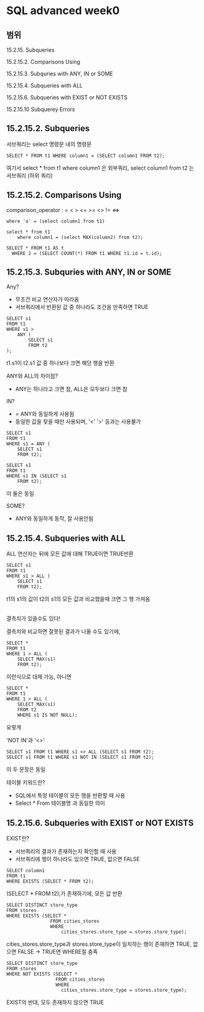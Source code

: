 # SQL advanced week0
## 범위
15.2.15. Subqueries

15.2.15.2. Comparisons Using

15.2.15.3. Subquries with ANY, IN or SOME

15.2.15.4. Subqueries with ALL

15.2.15.6. Subqueries with EXIST or NOT EXISTS

15.2.15.10 Subquerey Errors

## 15.2.15.2. Subqueries
서브쿼리는 select 명령문 내의 명령문
```
SELECT * FROM t1 WHERE column1 = (SELECT column1 FROM t2);
```
여기서 select * from t1 where column1 은 외부쿼리,
select column1 from t2 는 서브쿼리 (하위 쿼리)

## 15.2.15.2. Comparisons Using
comparison_operator : = < > <= >= <> != <=>
```
where 'a' = (select column1 from t1)
```
```
select * from t1
    where column1 = (select MAX(column2) from t2);
```
```
SELECT * FROM t1 AS t
  WHERE 2 = (SELECT COUNT(*) FROM t1 WHERE t1.id = t.id);
```

## 15.2.15.3. Subquries with ANY, IN or SOME
Any?

- 무조건 비교 연산자가 따라옴
- 서브쿼리에서 반환된 값 중 하나라도 조건을 만족하면 TRUE

```
SELECT s1
FROM t1 
WHERE s1 > 
    ANY (
        SELECT s1
        FROM t2
);
```
t1.s1이 t2.s1 값 중 하나보다 크면 해당 행을 반환

ANY와 ALL의 차이점?
- ANY는 하나라고 크면 참, ALL은 모두보다 크면 참

IN?

- = ANY와 동일하게 사용됨
- 동일한 값을 찾을 때만 사용되며, '<' '>' 등과는 사용불가
```
SELECT s1
FROM t1
WHERE s1 = ANY (
    SELECT s1
    FROM t2);

SELECT s1
FROM t1
WHERE s1 IN (SELECT s1
    FROM t2);
```
이 둘은 동일

SOME?

- ANY와 동일하게 동작, 잘 사용안됨

## 15.2.15.4. Subqueries with ALL
ALL 연산자는 뒤에 모든 값에 대해 TRUE이면 TRUE반환
```
SELECT s1
FROM t1
WHERE s1 > ALL (
    SELECT s1
    FROM t2);
```
t1의 s1의 값이 t2의 s1의 모든 값과 비교했을때 크면 그 행 가져옴

<br/>
결측치가 있을수도 있다!

결측치와 비교하면 잘못된 결과가 나올 수도 있기에,
```
SELECT *
FROM t1
WHERE 1 > ALL (
    SELECT MAX(s1)
    FROM t2);
```
이런식으로 대체 가능, 아니면
```
SELECT *
FROM t1
WHERE 1 > ALL (
    SELECT MAX(s1)
    FROM t2
    WHERE s1 IS NOT NULL);
```
요렇게

'NOT IN'과 '<>'
```
SELECT s1 FROM t1 WHERE s1 <> ALL (SELECT s1 FROM t2);
SELECT s1 FROM t1 WHERE s1 NOT IN (SELECT s1 FROM t2);
```
이 두 문장은 동일

테이블 키워드란?
<br/>

- SQL에서 특정 테이블의 모든 행을 반환할 때 사용
- Select * From 테이블명 과 동일한 의미

## 15.2.15.6. Subqueries with EXIST or NOT EXISTS
EXIST란?

- 서브쿼리의 결과가 존재하는지 확인할 때 사용
- 서브쿼리에 행이 하나라도 있으면 TRUE, 없으면 FALSE

```
SELECT column1
FROM t1
WHERE EXISTS (SELECT * FROM t2);
```
(SELECT * FROM t2);가 존재하기에, 모든 값 반환

```
SELECT DISTINCT store_type
FROM stores
WHERE EXISTS (SELECT *
                FROM cities_stores
                WHERE 
                    cities_stores.store_type = stores.store_type);
```
cities_stores.store_type과 stores.store_type이 일치하는 행이 존재하면 TRUE,
없으면 FALSE
-> TRUE면 WHERE절 충족

```
SELECT DISTINCT store_type
FROM stores
WHERE NOT EXISTS (SELECT *
                  FROM cities_stores
                  WHERE
                    cities_stores.store_type = stores.store_type);
```
EXIST의 반대, 모두 존재하지 않으면 TRUE
